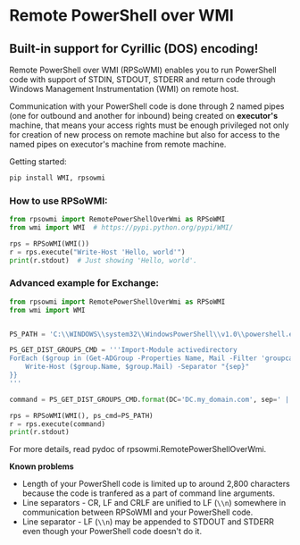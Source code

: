 # Remote PowerShell over WMI


## Built-in support for Cyrillic (DOS) encoding!


Remote PowerShell over WMI (RPSoWMI) enables you to run PowerShell code with support of STDIN, STDOUT, STDERR and return code through Windows Management Instrumentation (WMI) on remote host.

Communication with your PowerShell code is done through 2 named pipes (one for outbound and another for inbound) being created on **executor's** machine, that means your access rights must be enough privileged not only for creation of new process on remote machine but also for access to the named pipes on executor's machine from remote machine.

Getting started:

```bash
pip install WMI, rpsowmi
```


### How to use RPSoWMI:

```python
from rpsowmi import RemotePowerShellOverWmi as RPSoWMI
from wmi import WMI  # https://pypi.python.org/pypi/WMI/

rps = RPSoWMI(WMI())
r = rps.execute("Write-Host 'Hello, world'")
print(r.stdout)  # Just showing 'Hello, world'.
```


### Advanced example for Exchange:

```python
from rpsowmi import RemotePowerShellOverWmi as RPSoWMI
from wmi import WMI


PS_PATH = 'C:\\WINDOWS\\system32\\WindowsPowerShell\\v1.0\\powershell.exe'

PS_GET_DIST_GROUPS_CMD = '''Import-Module activedirectory
ForEach ($group in (Get-ADGroup -Properties Name, Mail -Filter 'groupcategory -eq "distribution"' -Server "{DC}")) {{
    Write-Host ($group.Name, $group.Mail) -Separator "{sep}"
}}
'''

command = PS_GET_DIST_GROUPS_CMD.format(DC='DC.my_domain.com', sep=' | ')

rps = RPSoWMI(WMI(), ps_cmd=PS_PATH)
r = rps.execute(command)
print(r.stdout)
```


For more details, read pydoc of rpsowmi.RemotePowerShellOverWmi.

**Known problems**

* Length of your PowerShell code is limited up to around 2,800 characters because the code is tranfered as a part of command line arguments.
* Line separators - CR, LF and CRLF are unified to LF (`\\n`) somewhere in communication between RPSoWMI and your PowerShell code.
* Line separator - LF (`\\n`) may be appended to STDOUT and STDERR even though your PowerShell code doesn't do it.
